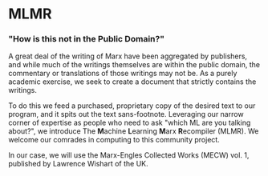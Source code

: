 # MLMR
### "How is this not in the Public Domain?"

A great deal of the writing of Marx have been aggregated by publishers, and while much of the writings themselves are within the public domain, the commentary or translations of those writings may not be. As a purely academic exercise, we seek to create a document that strictly contains the writings. 

To do this we feed a purchased, proprietary copy of the desired text to our program, and it spits out the text sans-footnote. Leveraging our narrow corner of expertise as people who need to ask "which ML are you talking about?", we introduce The **M**achine **L**earning **M**arx **R**ecompiler (MLMR). We welcome our comrades in computing to this community project.

In our case, we will use the Marx-Engles Collected Works (MECW) vol. 1, published by Lawrence Wishart of the UK.

